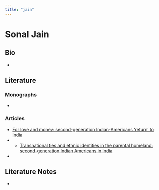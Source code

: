 ```yaml
---
title: "jain"
---
```


# Sonal Jain

## Bio
- 

## Literature
### Monographs 
- 

### Articles 
- [For love and money: second-generation Indian-Americans ‘return’ to India](https://www.semanticscholar.org/paper/c1df19bebefe430c333efb8794c25beb0b4d2eb6)
- - [Transnational ties and ethnic identities in the parental homeland: second-generation Indian Americans in India](https://www.semanticscholar.org/paper/d4cdccc56a090150623ffc95a3b26ed36acb53f7)
- 

## Literature Notes
-